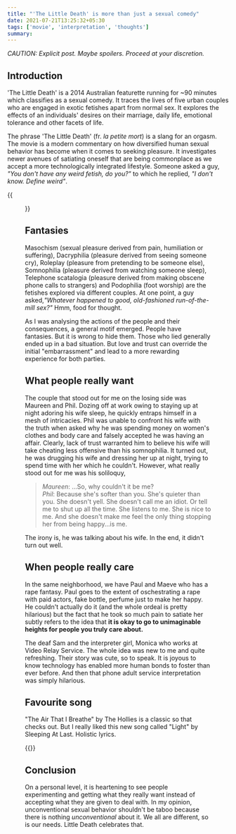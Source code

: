 ```yaml
---
title: "'The Little Death' is more than just a sexual comedy"
date: 2021-07-21T13:25:32+05:30
tags: ['movie', 'interpretation', 'thoughts'] 
summary: 
---
```


_CAUTION: Explicit post. Maybe spoilers. Proceed at your discretion._   


## Introduction  

'The Little Death' is a 2014 Australian featurette running for ~90 minutes which classifies as a sexual comedy. It traces the lives of five urban couples who are engaged in exotic fetishes apart from normal sex. It explores the effects of an individuals' desires on their marriage, daily life, emotional tolerance and other facets of life.    

The phrase 'The Little Death' (fr. _la petite mort_) is a slang for an orgasm. The movie is a modern commentary on how diversified human sexual behavior has become when it comes to seeking pleasure. It investigates newer avenues of satiating oneself that are being commonplace as we accept a more technologically integrated lifestyle. Someone asked a guy, _"You don't have any weird fetish, do you?"_ to which he replied, _"I don't know. Define weird"_.   

{{<figure src="/littledeath/poster.jpg" width="400px">}}
## Fantasies  
Masochism (sexual pleasure derived from pain, humiliation or suffering), Dacryphilia (pleasure derived from seeing someone cry), Roleplay (pleasure from pretending to be someone else), Somnophilia (pleasure derived from watching someone sleep), Telephone scatalogia (pleasure derived from making obscene phone calls to strangers) and Podophilia (foot worship) are the fetishes explored via different couples. At one point, a guy asked,_"Whatever happened to good, old-fashioned run-of-the-mill sex?"_ Hmm, food for thought.   

As I was analysing the actions of the people and their consequences, a general motif emerged. People have fantasies. But it is wrong to hide them. Those who lied generally ended up in a bad situation. But love and trust can override the initial "embarrassment" and lead to a more rewarding experience for both parties.  

## What people really want   

The couple that stood out for me on the losing side was Maureen and Phil. Dozing off at work owing to staying up at night adoring his wife sleep, he quickly entraps himself in a mesh of intricacies. Phil was unable to confront his wife with the truth when asked why he was spending money on women's clothes and body care and falsely accepted he was having an affair. Clearly, lack of trust warranted him to believe his wife will take cheating less offensive than his somnophilia. It turned out, he was drugging his wife and dressing her up at night, trying to spend time with her which he couldn't. However, what really stood out for me was his soliloquy, 

> _Maureen_: ...So, why couldn't it be me?  
_Phil_: Because she's softer than you. She's quieter than you. She doesn't yell. She doesn't call me an idiot. Or tell me to shut up all the time. She listens to me. She is nice to me. And she doesn't make me feel the only thing stopping her from being happy...is me.  

The irony is, he was talking about his wife. In the end, it didn't turn out well.   

## When people really care   

In the same neighborhood, we have Paul and Maeve who has a rape fantasy. Paul goes to the extent of oschestrating a rape with paid actors, fake bottle, perfume just to make her happy. He couldn't actually do it (and the whole ordeal is pretty hilarious) but the fact that he took so much pain to satiate her subtly refers to the idea that **it is okay to go to unimaginable heights for people you truly care about.**   

The deaf Sam and the interpreter girl, Monica who works at Video Relay Service. The whole idea was new to me and quite refreshing. Their story was cute, so to speak. It is joyous to know technology has enabled more human bonds to foster than ever before. And then that phone adult service interpretation was simply hilarious.

## Favourite song  

"The Air That I Breathe" by The Hollies is a classic so that checks out. But I really liked this new song called "Light" by Sleeping At Last. Holistic lyrics.  

{{<youtube lJbscoDctuU>}}

## Conclusion  

On a personal level, it is heartening to see people experimenting and getting what they really want instead of accepting what they are given to deal with. In my opinion, unconventional sexual behavior shouldn't be taboo because there is nothing _unconventional_ about it. We all are different, so is our needs. Little Death celebrates that. 



